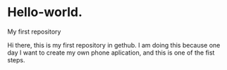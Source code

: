 # Hello-world.
My first repository 

Hi there, this is my first repository in gethub. I am doing this because one day I want to create my own phone aplication, and this is one of the fist steps. 
